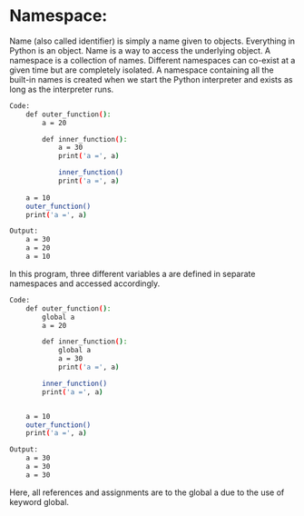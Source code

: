 # Namespace: 
Name (also called identifier) is simply a name given to objects. Everything in Python is an object. Name is a way to access the underlying object. A namespace is a collection of names. Different namespaces can co-exist at a given time but are completely isolated. A namespace containing all the built-in names is created when we start the Python interpreter and exists as long as the interpreter runs.
```sh 
Code: 
	def outer_function():
		a = 20

    	def inner_function():
	    	a = 30
		    print('a =', a)

	        inner_function()
	        print('a =', a)
			
	a = 10
	outer_function()
	print('a =', a)
```			
```sh 
Output:
	a = 30
	a = 20
	a = 10
```
In this program, three different variables a are defined in separate namespaces and accessed accordingly. 
```sh 			
Code:
	def outer_function():
    	global a
		a = 20

    	def inner_function():
    		global a
    		a = 30
    		print('a =', a)

    	inner_function()
    	print('a =', a)


    a = 10
	outer_function()
	print('a =', a)
```
```sh 	
Output:
	a = 30
	a = 30
	a = 30 
```
Here, all references and assignments are to the global a due to the use of keyword global.
